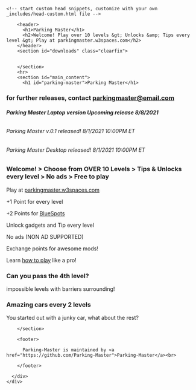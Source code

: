 <html lang="en-US"><head>
    <meta charset="utf-8">
    <meta name="viewport" content="width=device-width, initial-scale=1">
    <meta http-equiv="X-UA-Compatible" content="IE=edge">
    <link rel="stylesheet" href="/Parking-Master/assets/css/style.css?v=30752ecb7f662194a0c5430063059f7d2a6be5af">
    <link rel="stylesheet" type="text/css" href="/Parking-Master/assets/css/print.css" media="print">
    <!--[if lt IE 9]>
    <script src="//html5shiv.googlecode.com/svn/trunk/html5.js"></script>
    <![endif]-->

<!-- Begin Jekyll SEO tag v2.7.1 -->
<title>Parking Master - Github</title>
<meta property="og:title" content="Parking Master">
<meta property="og:locale" content="en_US">
<meta name="description" content="Welcome! Play over 10 levels > Unlocks &amp; Tips every level > Play at parkingmaster.w3spaces.com">
<meta property="og:description" content="Welcome! Play over 10 levels > Unlocks &amp; Tips every level > Play at parkingmaster.w3spaces.com">
<link rel="canonical" href="https://parking-master.github.io/Parking-Master/">
<meta property="og:url" content="https://parking-master.github.io/Parking-Master/">
<meta property="og:site_name" content="Parking-Master">
<meta name="twitter:card" content="summary">
<meta property="twitter:title" content="Parking Master">
<script type="application/ld+json">
{"description":"Welcome! Play over 10 levels &gt; Unlocks &amp; Tips every level &gt; Play at parkingmaster.w3spaces.com","url":"https://parking-master.github.io/Parking-Master/","@type":"WebSite","headline":"Parking Master","name":"Parking-Master","@context":"https://schema.org"}</script>
<!-- End Jekyll SEO tag -->

    <!-- start custom head snippets, customize with your own _includes/head-custom.html file -->

<!-- Setup Google Analytics -->



<!-- You can set your favicon here -->
<!-- link rel="shortcut icon" type="image/x-icon" href="/Parking-Master/favicon.ico" -->

<!-- end custom head snippets -->

  </head>

  <body>
    <div id="container">
      <div class="inner">

        <header>
          <h1>Parking Master</h1>
          <h2>Welcome! Play over 10 levels &gt; Unlocks &amp; Tips every level &gt; Play at parkingmaster.w3spaces.com</h2>
        </header>
        <section id="downloads" class="clearfix">
          
	
        </section>
        <hr>
        <section id="main_content">
          <h1 id="parking-master">Parking Master</h1>

<h3 id="for-further-releases-contact-parkingmasteremailcom">for further releases, contact <a href="mailto:parkingmaster@email.com">parkingmaster@email.com</a></h3>

<h6 id="parking-master-laptop-version-upcoming-release-882021"><strong>Parking Master Laptop version Upcoming release 8/8/2021</strong></h6>

<h6 id="parking-master-v01-released-812021-1000pm-et">Parking Master v.0.1 released! 8/1/2021 10:00PM ET</h6>

<h6 id="parking-master-desktop-released-812021-1000pm-et">Parking Master Desktop released! 8/1/2021 10:00PM ET</h6>

<h3 id="welcome--choose-from-over-10-levels--tips--unlocks-every-level--no-ads--free-to-play">Welcome! &gt; Choose from OVER 10 Levels &gt; Tips &amp; Unlocks every level &gt; No ads &gt; Free to play</h3>

<p>Play at <a href="https://parkingmaster.w3spaces.com">parkingmaster.w3spaces.com</a></p>

<p>+1 Point for every level</p>

<p>+2 Points for <a href="">BlueSpots</a></p>

<p>Unlock gadgets and Tip every level</p>

<p>No ads (NON AD SUPPORTED)</p>

<p>Exchange points for awesome mods!</p>

<p>Learn <a href="">how to play</a> like a pro!</p>

<h3 id="can-you-pass-the-4th-level">Can you pass the 4th level?</h3>

<p>impossible levels with barriers surrounding!</p>

<h3 id="amazing-cars-every-2-levels">Amazing cars every 2 levels</h3>

<p>You started out with a junky car, what about the rest?</p>

        </section>

        <footer>
        
          Parking-Master is maintained by <a href="https://github.com/Parking-Master">Parking-Master</a><br>
        
        </footer>

      </div>
    </div>
  

</body></html>
